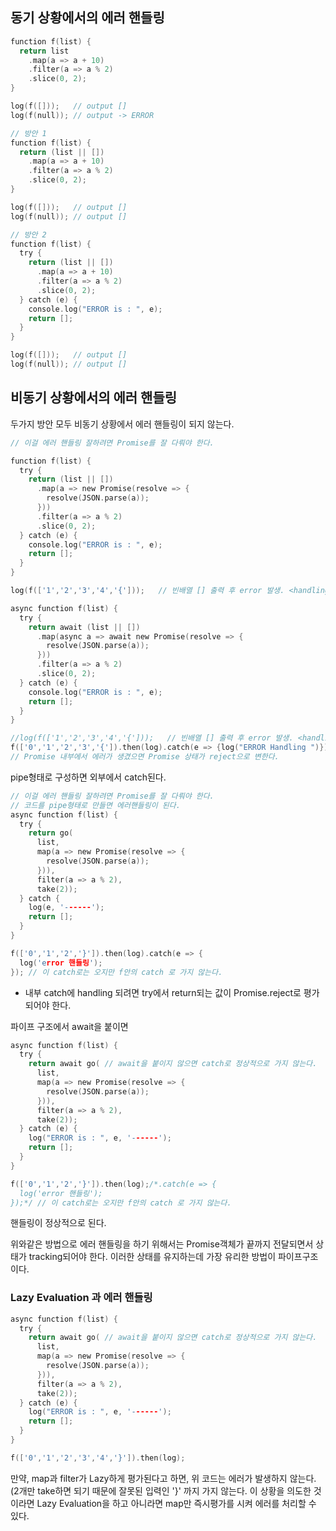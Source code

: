 ## 동기 상황에서의 에러 핸들링

```c
function f(list) {
  return list
    .map(a => a + 10)
    .filter(a => a % 2)
    .slice(0, 2);
}

log(f([]));   // output []
log(f(null)); // output -> ERROR

// 방안 1 
function f(list) {
  return (list || [])
    .map(a => a + 10)
    .filter(a => a % 2)
    .slice(0, 2);
}

log(f([]));   // output []
log(f(null)); // output []

// 방안 2
function f(list) {
  try {
    return (list || [])
      .map(a => a + 10)
      .filter(a => a % 2)
      .slice(0, 2);
  } catch (e) {
    console.log("ERROR is : ", e);
    return [];
  }
}

log(f([]));   // output []
log(f(null)); // output []
```

## 비동기 상황에서의 에러 핸들링

두가지 방안 모두 비동기 상황에서 에러 핸들링이 되지 않는다. 

```c
// 이걸 에러 핸들링 잘하려면 Promise를 잘 다뤄야 한다. 

function f(list) {
  try {
    return (list || [])
      .map(a => new Promise(resolve => {
        resolve(JSON.parse(a));
      }))
      .filter(a => a % 2)
      .slice(0, 2);
  } catch (e) {
    console.log("ERROR is : ", e);
    return [];
  }
}

log(f(['1','2','3','4','{']));   // 빈배열 [] 출력 후 error 발생. <handling되지 못했다.>
```

```c
async function f(list) {
  try {
    return await (list || [])
      .map(async a => await new Promise(resolve => {
        resolve(JSON.parse(a));
      }))
      .filter(a => a % 2)
      .slice(0, 2);
  } catch (e) {
    console.log("ERROR is : ", e);
    return [];
  }
}

//log(f(['1','2','3','4','{']));   // 빈배열 [] 출력 후 error 발생. <handling되지 못했다.> 
f(['0','1','2','3','{']).then(log).catch(e => {log("ERROR Handling ")}); 
// Promise 내부에서 에러가 생겼으면 Promise 상태가 reject으로 변한다.
```

pipe형태로 구성하면 외부에서 catch된다. 

```c
// 이걸 에러 핸들링 잘하려면 Promise를 잘 다뤄야 한다. 
// 코드를 pipe형태로 만들면 에러핸들링이 된다. 
async function f(list) {
  try {
    return go(
      list,
      map(a => new Promise(resolve => {
        resolve(JSON.parse(a));
      })),
      filter(a => a % 2),
      take(2));
  } catch {
    log(e, '------');
    return [];
  }
}

f(['0','1','2','}']).then(log).catch(e => {
  log('error 핸들링');
}); // 이 catch로는 오지만 f안의 catch 로 가지 않는다.
```

- 내부 catch에 handling 되려면 try에서 return되는 값이 Promise.reject로 평가되어야 한다.

파이프 구조에서 await을 붙이면 

```c
async function f(list) {
  try {
    return await go( // await을 붙이지 않으면 catch로 정상적으로 가지 않는다.
      list,
      map(a => new Promise(resolve => {
        resolve(JSON.parse(a));
      })),
      filter(a => a % 2),
      take(2));
  } catch (e) {
    log("ERROR is : ", e, '------');
    return [];
  }
}

f(['0','1','2','}']).then(log);/*.catch(e => {
  log('error 핸들링');
});*/ // 이 catch로는 오지만 f안의 catch 로 가지 않는다.
```

핸들링이 정상적으로 된다. 

위와같은 방법으로 에러 핸들링을 하기 위해서는 Promise객체가 끝까지 전달되면서 상태가 tracking되어야 한다. 이러한 상태를 유지하는데 가장 유리한 방법이 파이프구조이다. 

### Lazy Evaluation 과 에러 핸들링

```c
async function f(list) {
  try {
    return await go( // await을 붙이지 않으면 catch로 정상적으로 가지 않는다.
      list,
      map(a => new Promise(resolve => {
        resolve(JSON.parse(a));
      })),
      filter(a => a % 2),
      take(2));
  } catch (e) {
    log("ERROR is : ", e, '------');
    return [];
  }
}

f(['0','1','2','3','4','}']).then(log); 
```

만약, map과 filter가 Lazy하게 평가된다고 하면, 위 코드는 에러가 발생하지 않는다. (2개만  take하면 되기 때문에 잘못된 입력인 '}' 까지 가지 않는다. 이 상황을 의도한 것이라면 Lazy Evaluation을 하고 아니라면 map만 즉시평가를 시켜 에러를 처리할 수 있다.
